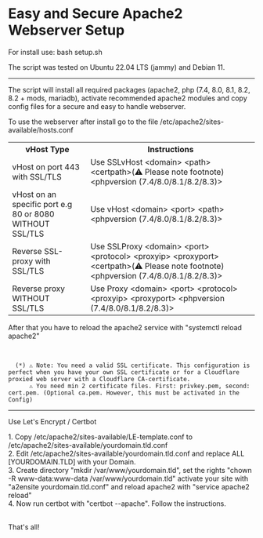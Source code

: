 <body>
  <h1>Easy and Secure Apache2 Webserver Setup</h1>
    <div class="install-instructions">
      <p>For install use: bash setup.sh</p>
      <p>The script was tested on Ubuntu 22.04 LTS (jammy) and Debian 11.</p>
    </div>
	<hr>
    <div>
      <p>The script will install all required packages (apache2, php (7.4, 8.0, 8.1, 8.2, 8.2 + mods, mariadb), activate recommended apache2 modules and copy config files for a secure and easy to handle webserver.</p>
    </div>
    <div class="config-instructions">
      <p>To use the webserver after install go to the file /etc/apache2/sites-available/hosts.conf</p>
      <table>
        <tr>
          <th>vHost Type</th>
          <th>Instructions</th>
        </tr>
        <tr>
          <td>vHost on port 443 with SSL/TLS</td>
          <td>Use SSLvHost &lt;domain&gt; &lt;path&gt; &lt;certpath&gt;(⚠ Please note footnote) &lt;phpversion (7.4/8.0/8.1/8.2/8.3)&gt;</td>
        </tr>
        <tr>
          <td>vHost on an specific port e.g 80 or 8080 WITHOUT SSL/TLS</td>
          <td>Use vHost &lt;domain&gt; &lt;port&gt; &lt;path&gt; &lt;phpversion (7.4/8.0/8.1/8.2/8.3)&gt;</td>
        </tr>
        <tr>
          <td>Reverse SSL-proxy with SSL/TLS</td>
          <td>Use SSLProxy &lt;domain&gt; &lt;port&gt; &lt;protocol&gt; &lt;proxyip&gt; &lt;proxyport&gt; &lt;certpath&gt;(⚠ Please note footnote) &lt;phpversion (7.4/8.0/8.1/8.2/8.3)&gt;</td>
        </tr>
        <tr>
          <td>Reverse proxy WITHOUT SSL/TLS</td>
          <td>Use Proxy &lt;domain&gt; &lt;port&gt; &lt;protocol&gt; &lt;proxyip&gt; &lt;proxyport&gt; &lt;phpversion (7.4/8.0/8.1/8.2/8.3)&gt;</td>
        </tr>
      </table>
      <p>After that you have to reload the apache2 service with "systemctl reload apache2"</p><br>
      
      (*) ⚠ Note: You need a valid SSL certificate. This configuration is perfect when you have your own SSL certificate or for a Cloudflare proxied web server with a Cloudflare CA-certificate.
          ⚠ You need min 2 certificate files. First: privkey.pem, second: cert.pem. (Optional ca.pem. However, this must be activated in the Config)
  </div>
<hr>
      <p>Use Let's Encrypt / Certbot</p>
      1. Copy /etc/apache2/sites-available/LE-template.conf to /etc/apache2/sites-available/yourdomain.tld.conf<br>
      2. Edit /etc/apache2/sites-available/yourdomain.tld.conf and replace ALL [YOURDOMAIN.TLD] with your Domain.<br>
      3. Create directory "mkdir /var/www/yourdomain.tld", set the rights "chown -R www-data:www-data /var/www/yourdomain.tld" activate your site with "a2ensite yourdomain.tld.conf" and reload apache2 with "service apache2 reload"<br>
      4. Now run certbot with "certbot --apache". Follow the instructions.<br>
  <div class="final-instruction">
      <p><br>That's all!</p>
    </div>
</body>
